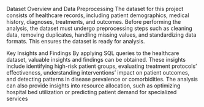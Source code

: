 Dataset Overview and Data Preprocessing
The dataset for this project consists of healthcare records, including patient demographics, medical history, diagnoses, treatments, and outcomes. Before performing the analysis, the dataset must undergo preprocessing steps such as cleaning data, removing duplicates, handling missing values, and standardizing data formats. This ensures the dataset is ready for analysis.

Key Insights and Findings
By applying SQL queries to the healthcare dataset, valuable insights and findings can be obtained. These insights include identifying high-risk patient groups, evaluating treatment protocols’ effectiveness, understanding interventions’ impact on patient outcomes, and detecting patterns in disease prevalence or comorbidities. The analysis can also provide insights into resource allocation, such as optimizing hospital bed utilization or predicting patient demand for specialized services
